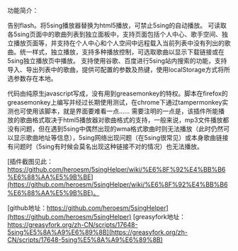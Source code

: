 功能简介：

告别flash。将5sing播放器替换为html5播放，可禁止5sing的自动播放。
可读取各5sing页面中的歌曲列表到独立面板中，支持页面包括个人中心、歌手空间、独立播放页面等，并支持在个人中心和个人空间中远程载入当前列表中没有列出的歌曲。统一样式，独立播放，支持多种播放控制，可选取歌曲以显示下载链接或在5sing独立播放页中播放。
支持使用谷歌、百度进行5sing站内搜索的功能，支持导入、导出列表中的歌曲，提供可配置的参数及热键，使用localStorage方式将所选参数存在本地。

代码由纯原生javascript写成，没有用到greasemonkey的特权。脚本在firefox的greasemonkey上编写并经过长期使用测试，在chrome下通过tampermonkey实测也可使用该脚本，就是界面要难看一点……
需要注明的一点是，该插件所能播放的歌曲格式取决于html5播放器对歌曲格式的支持，一般来说，mp3文件播放都没有问题，但在遇到5sing中偶然出现的wma格式歌曲时则无法播放（此时仍然可以显示歌曲地址等信息），5sing网络出现问题（在5sing很常见）或本身歌曲链接有问题时（5sing有时候会莫名出现这种链接不对的情况）也无法播放。

[插件截图见此：
https://github.com/heroesm/5singHelper/wiki/%E6%8F%92%E4%BB%B6%E6%88%AA%E5%9B%BE](https://github.com/heroesm/5singHelper/wiki/%E6%8F%92%E4%BB%B6%E6%88%AA%E5%9B%BE)。

[github地址：https://github.com/heroesm/5singHelper](https://github.com/heroesm/5singHelper)
[greasyfork地址：https://greasyfork.org/zh-CN/scripts/17648-5sing%E5%8A%A9%E6%89%8B](https://greasyfork.org/zh-CN/scripts/17648-5sing%E5%8A%A9%E6%89%8B)